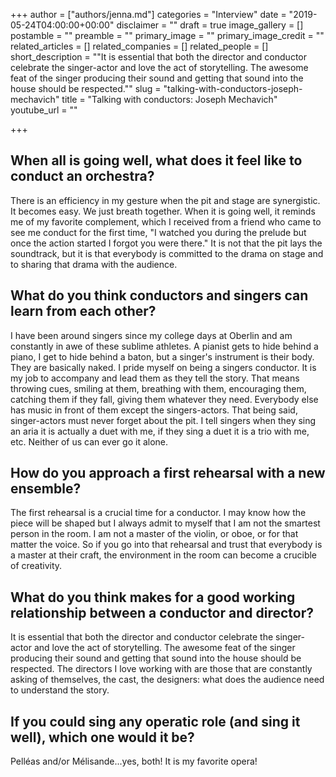 +++
author = ["authors/jenna.md"]
categories = "Interview"
date = "2019-05-24T04:00:00+00:00"
disclaimer = ""
draft = true
image_gallery = []
postamble = ""
preamble = ""
primary_image = ""
primary_image_credit = ""
related_articles = []
related_companies = []
related_people = []
short_description = "\"It is essential that both the director and conductor celebrate the singer-actor and love the act of storytelling. The awesome feat of the singer producing their sound and getting that sound into the house should be respected.\""
slug = "talking-with-conductors-joseph-mechavich"
title = "Talking with conductors: Joseph Mechavich"
youtube_url = ""

+++
## When all is going well, what does it feel like to conduct an orchestra? 

There is an efficiency in my gesture when the pit and stage are synergistic. It becomes easy. We just breath together. When it is going well, it reminds me of my favorite complement, which I received from a friend who came to see me conduct for the first time, "I watched you during the prelude but once the action started I forgot you were there." It is not that the pit lays the soundtrack, but it is that everybody is committed to the drama on stage and to sharing that drama with the audience.

## What do you think conductors and singers can learn from each other? 

I have been around singers since my college days at Oberlin and am constantly in awe of these sublime athletes. A pianist gets to hide behind a piano, I get to hide behind a baton, but a singer's instrument is their body. They are basically naked. I pride myself on being a singers conductor. It is my job to accompany and lead them as they tell the story. That means throwing cues, smiling at them, breathing with them, encouraging them, catching them if they fall, giving them whatever they need. Everybody else has music in front of them except the singers-actors. That being said, singer-actors must never forget about the pit. I tell singers when they sing an aria it is actually a duet with me, if they sing a duet it is a trio with me, etc. Neither of us can ever go it alone.

## How do you approach a first rehearsal with a new ensemble? 

The first rehearsal is a crucial time for a conductor. I may know how the piece will be shaped but I always admit to myself that I am not the smartest person in the room. I am not a master of the violin, or oboe, or for that matter the voice. So if you go into that rehearsal and trust that everybody is a master at their craft, the environment in the room can become a crucible of creativity.

## What do you think makes for a good working relationship between a conductor and director? 

It is essential that both the director and conductor celebrate the singer-actor and love the act of storytelling. The awesome feat of the singer producing their sound and getting that sound into the house should be respected. The directors I love working with are those that are constantly asking of themselves, the cast, the designers: what does the audience need to understand the story.

## If you could sing any operatic role (and sing it well), which one would it be? 

Pelléas and/or Mélisande...yes, both! It is my favorite opera!